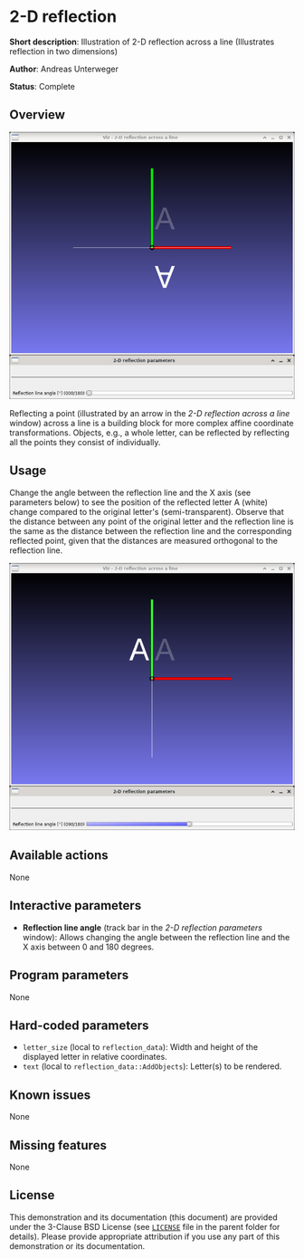 2-D reflection
==============

**Short description**: Illustration of 2-D reflection across a line (Illustrates reflection in two dimensions)

**Author**: Andreas Unterweger

**Status**: Complete

Overview
--------

![Screenshot](../screenshots/reflection2d.png)

Reflecting a point (illustrated by an arrow in the *2-D reflection across a line* window) across a line is a building block for more complex affine coordinate transformations. Objects, e.g., a whole letter, can be reflected by reflecting all the points they consist of individually.

Usage
-----

Change the angle between the reflection line and the X axis (see parameters below) to see the position of the reflected letter A (white) change compared to the original letter's (semi-transparent). Observe that the distance between any point of the original letter and the reflection line is the same as the distance between the reflection line and the corresponding reflected point, given that the distances are measured orthogonal to the reflection line.

![Screenshot after reflecting across the Y axis](../screenshots/reflection2d_90.png)

Available actions
-----------------

None

Interactive parameters
----------------------

* **Reflection line angle** (track bar in the *2-D reflection parameters* window): Allows changing the angle between the reflection line and the X axis between 0 and 180 degrees.

Program parameters
------------------

None

Hard-coded parameters
---------------------

* `letter_size` (local to `reflection_data`): Width and height of the displayed letter in relative coordinates.
* `text` (local to `reflection_data::AddObjects`): Letter(s) to be rendered.

Known issues
------------

None

Missing features
----------------

None

License
-------

This demonstration and its documentation (this document) are provided under the 3-Clause BSD License (see [`LICENSE`](../LICENSE) file in the parent folder for details). Please provide appropriate attribution if you use any part of this demonstration or its documentation.